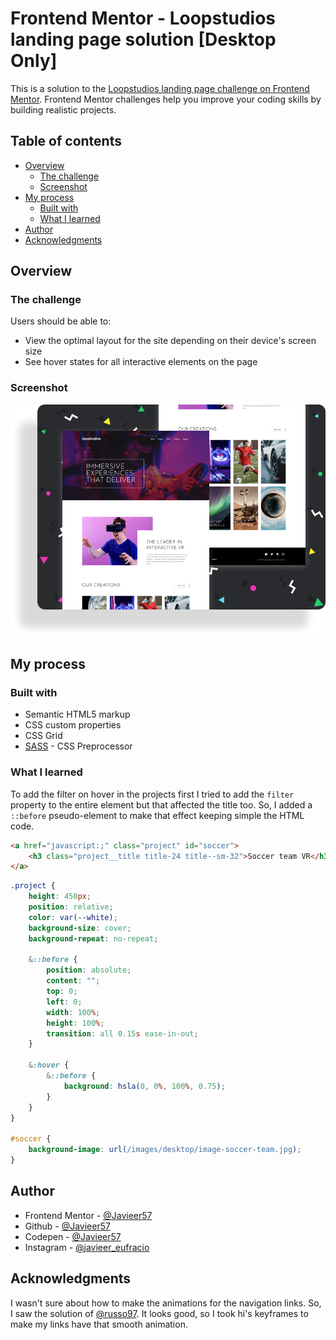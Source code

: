 # Frontend Mentor - Loopstudios landing page solution [Desktop Only]

This is a solution to the [Loopstudios landing page challenge on Frontend Mentor](https://www.frontendmentor.io/challenges/loopstudios-landing-page-N88J5Onjw). Frontend Mentor challenges help you improve your coding skills by building realistic projects.

## Table of contents

-   [Overview](#overview)
    -   [The challenge](#the-challenge)
    -   [Screenshot](#screenshot)
    <!-- -   [Links](#links) -->
-   [My process](#my-process)
    -   [Built with](#built-with)
    -   [What I learned](#what-i-learned)
-   [Author](#author)
-   [Acknowledgments](#acknowledgments)

## Overview

### The challenge

Users should be able to:

-   View the optimal layout for the site depending on their device's screen size
-   See hover states for all interactive elements on the page

### Screenshot

![](./thumb.png)

<!-- ### Links

-   Solution URL: [Add solution URL here](https://your-solution-url.com)

-   Live Site URL: [Add live site URL here](https://your-live-site-url.com) -->

## My process

### Built with

-   Semantic HTML5 markup
-   CSS custom properties
-   CSS Grid
-   [SASS](https://sass-lang.com/) - CSS Preprocessor
<!-- -   Mobile-first workflow -->

### What I learned

To add the filter on hover in the projects first I tried to add the `filter` property to the entire element but that affected the title too. So, I added a `::before` pseudo-element to make that effect keeping simple the HTML code.

```html
<a href="javascript:;" class="project" id="soccer">
	<h3 class="project__title title-24 title--sm-32">Soccer team VR</h3>
</a>
```

```scss
.project {
	height: 450px;
	position: relative;
	color: var(--white);
	background-size: cover;
	background-repeat: no-repeat;

	&::before {
		position: absolute;
		content: "";
		top: 0;
		left: 0;
		width: 100%;
		height: 100%;
		transition: all 0.15s ease-in-out;
	}

	&:hover {
		&::before {
			background: hsla(0, 0%, 100%, 0.75);
		}
	}
}

#soccer {
	background-image: url(/images/desktop/image-soccer-team.jpg);
}
```

## Author

-   Frontend Mentor - [@Javieer57](https://www.frontendmentor.io/profile/Javieer57)
-   Github - [@Javieer57](https://github.com/Javieer57)
-   Codepen - [@Javieer57](https://codepen.io/Javieer57)
-   Instagram - [@javieer_eufracio](https://www.instagram.com/javieer_eufracio/)

## Acknowledgments

I wasn't sure about how to make the animations for the navigation links. So, I saw the solution of [@russo97](https://www.frontendmentor.io/profile/russo97). It looks good, so I took hi's keyframes to make my links have that smooth animation.
